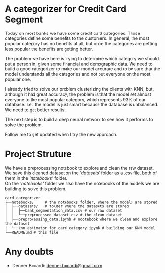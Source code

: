 # A categorizer for Credit Card Segment
Today on most banks we have some credit card categories. Those categories define some benefits to the customers. In general, the most popular category has no benefits at all, but once the categories are getting less popular the benefits are getting better.<p>

The problem we have here is trying to determine which category we should put a person in, given some financial and demographic data. We need to build a good categorizer to make our model accurate and to be sure that the model understands all the categories and not put everyone on the most popular one. 

I already tried to solve our problem clusterizing the clients with KNN, but, although it had great accuracy, the problem is that the model set almost everyone to the most popular category, which represents 93% of our database. I.e., the model is just smart because the database is unbalanced. We need to get better results.

The next step is to build a deep neural network to see how it performs to solve the problem. 

Follow me to get updated when I try the new approach.  

# Project Struture
We have a preprocessing notebook to explore and clean the raw dataset. We save this cleaned dataset on the *'datasets'* folder as a *.csv* file, both of them in the *'notebooks'* folder.<br>
On the *'notebooks'* folder we also have the notebooks of the models we are building to solve this problem. 
```
card_caregorizer
├──notebooks/     # the notebooks folder, where the models are stored
│  ├──datasets/   # folder where the datasets are stored
│  │  ├──bank_segmentation_data.csv # our raw dataset
│  │  └──preprocessed_dataset.csv # the clean dataset  
│  ├──preprocessing_data.ipynb # nootebook where we clean and explore the dataset
│  └──knn_estimator_for_card_category.ipynb # building our KNN model 
└──README.md # this file
```

# Any doubts

- Denner Bocardi: denner.bocardi@gmail.com
